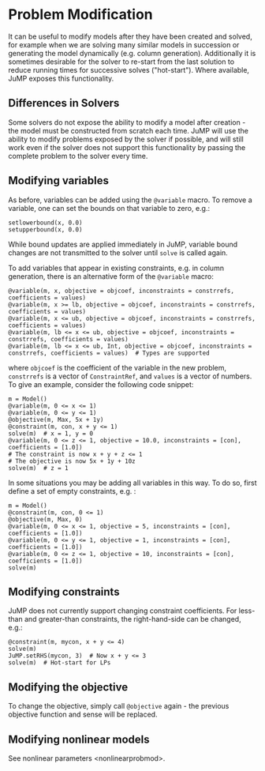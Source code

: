 Problem Modification
====================

It can be useful to modify models after they have been created and solved, for example when we are solving many similar models in succession or generating the model dynamically (e.g. column generation). Additionally it is sometimes desirable for the solver to re-start from the last solution to reduce running times for successive solves ("hot-start"). Where available, JuMP exposes this functionality.

Differences in Solvers
----------------------

Some solvers do not expose the ability to modify a model after creation - the model must be constructed from scratch each time. JuMP will use the ability to modify problems exposed by the solver if possible, and will still work even if the solver does not support this functionality by passing the complete problem to the solver every time.

Modifying variables
-------------------

As before, variables can be added using the `@variable` macro. To remove a variable, one can set the bounds on that variable to zero, e.g.:

    setlowerbound(x, 0.0)
    setupperbound(x, 0.0)

While bound updates are applied immediately in JuMP, variable bound changes are not transmitted to the solver until `solve` is called again.

To add variables that appear in existing constraints, e.g. in column generation, there is an alternative form of the `@variable` macro:

    @variable(m, x, objective = objcoef, inconstraints = constrrefs, coefficients = values)
    @variable(m, x >= lb, objective = objcoef, inconstraints = constrrefs, coefficients = values)
    @variable(m, x <= ub, objective = objcoef, inconstraints = constrrefs, coefficients = values)
    @variable(m, lb <= x <= ub, objective = objcoef, inconstraints = constrrefs, coefficients = values)
    @variable(m, lb <= x <= ub, Int, objective = objcoef, inconstraints = constrrefs, coefficients = values)  # Types are supported

where `objcoef` is the coefficient of the variable in the new problem, `constrrefs` is a vector of `ConstraintRef`, and `values` is a vector of numbers. To give an example, consider the following code snippet:

    m = Model()
    @variable(m, 0 <= x <= 1)
    @variable(m, 0 <= y <= 1)
    @objective(m, Max, 5x + 1y)
    @constraint(m, con, x + y <= 1)
    solve(m)  # x = 1, y = 0
    @variable(m, 0 <= z <= 1, objective = 10.0, inconstraints = [con], coefficients = [1.0])
    # The constraint is now x + y + z <= 1
    # The objective is now 5x + 1y + 10z
    solve(m)  # z = 1

In some situations you may be adding all variables in this way. To do so, first define a set of empty constraints, e.g. :

    m = Model()
    @constraint(m, con, 0 <= 1)
    @objective(m, Max, 0)
    @variable(m, 0 <= x <= 1, objective = 5, inconstraints = [con], coefficients = [1.0])
    @variable(m, 0 <= y <= 1, objective = 1, inconstraints = [con], coefficients = [1.0])
    @variable(m, 0 <= z <= 1, objective = 10, inconstraints = [con], coefficients = [1.0])
    solve(m)

Modifying constraints
---------------------

JuMP does not currently support changing constraint coefficients. For less-than and greater-than constraints, the right-hand-side can be changed, e.g.:

    @constraint(m, mycon, x + y <= 4)
    solve(m)
    JuMP.setRHS(mycon, 3)  # Now x + y <= 3
    solve(m)  # Hot-start for LPs

Modifying the objective
-----------------------

To change the objective, simply call `@objective` again - the previous objective function and sense will be replaced.

Modifying nonlinear models
--------------------------

See nonlinear parameters &lt;nonlinearprobmod&gt;.
